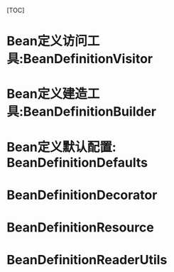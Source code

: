 [TOC]

# Bean定义访问工具:BeanDefinitionVisitor



# Bean定义建造工具:BeanDefinitionBuilder

# Bean定义默认配置: BeanDefinitionDefaults

# BeanDefinitionDecorator

# BeanDefinitionResource

# BeanDefinitionReaderUtils



